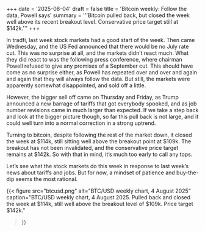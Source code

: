 +++
date = '2025-08-04'
draft = false
title = 'Bitcoin weekly: Follow the data, Powell says'
summary = '''Bitcoin pulled back, but closed the week well above its recent breakout level.
Conservative price target still at $142k.'''
+++

In tradfi, last week stock markets had a good start of the week. Then came
Wednesday, and the US Fed announced that there would be no July rate cut. This
was no surprise at all, and the markets didn’t react much. What they did react
to was the following press conference, where chairman Powell refused to give any
promises of a September cut. This should have come as no surprise either, as
Powell has repeated over and over and again and again that they will always
follow the data. But still, the markets were apparently somewhat disappointed,
and sold off a little.

However, the bigger sell off came on Thursday and Friday, as Trump announced a
new barrage of tariffs that got everybody spooked, and as job number revisions
came in much larger than expected. If we take a step back and look at the bigger
picture though, so far this pull back is not large, and it could well turn into
a normal correction in a strong uptrend.

Turning to bitcoin, despite following the rest of the market down, it closed the
week at $114k, still sitting well above the breakout point at $109k. The
breakout has not been invalidated, and the conservative price target remains at
$142k. So with that in mind, it’s much too early to call any tops.

Let’s see what the stock markets do this week in response to last week’s news
about tariffs and jobs. But for now, a mindset of patience and buy-the-dip seems
the most rational.

{{< figure
    src="btcusd.png"
    alt="BTC/USD weekly chart, 4 August 2025"
    caption="BTC/USD weekly chart, 4 August 2025. Pulled back and closed the week at $114k, still well above the breakout level of $109k. Price target $142k."
>}}

